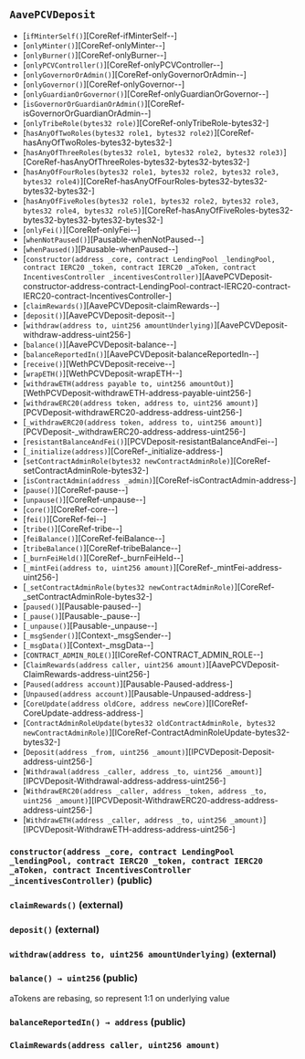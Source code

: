 ## <span id="AavePCVDeposit"></span> `AavePCVDeposit`



- [`ifMinterSelf()`][CoreRef-ifMinterSelf--]
- [`onlyMinter()`][CoreRef-onlyMinter--]
- [`onlyBurner()`][CoreRef-onlyBurner--]
- [`onlyPCVController()`][CoreRef-onlyPCVController--]
- [`onlyGovernorOrAdmin()`][CoreRef-onlyGovernorOrAdmin--]
- [`onlyGovernor()`][CoreRef-onlyGovernor--]
- [`onlyGuardianOrGovernor()`][CoreRef-onlyGuardianOrGovernor--]
- [`isGovernorOrGuardianOrAdmin()`][CoreRef-isGovernorOrGuardianOrAdmin--]
- [`onlyTribeRole(bytes32 role)`][CoreRef-onlyTribeRole-bytes32-]
- [`hasAnyOfTwoRoles(bytes32 role1, bytes32 role2)`][CoreRef-hasAnyOfTwoRoles-bytes32-bytes32-]
- [`hasAnyOfThreeRoles(bytes32 role1, bytes32 role2, bytes32 role3)`][CoreRef-hasAnyOfThreeRoles-bytes32-bytes32-bytes32-]
- [`hasAnyOfFourRoles(bytes32 role1, bytes32 role2, bytes32 role3, bytes32 role4)`][CoreRef-hasAnyOfFourRoles-bytes32-bytes32-bytes32-bytes32-]
- [`hasAnyOfFiveRoles(bytes32 role1, bytes32 role2, bytes32 role3, bytes32 role4, bytes32 role5)`][CoreRef-hasAnyOfFiveRoles-bytes32-bytes32-bytes32-bytes32-bytes32-]
- [`onlyFei()`][CoreRef-onlyFei--]
- [`whenNotPaused()`][Pausable-whenNotPaused--]
- [`whenPaused()`][Pausable-whenPaused--]
- [`constructor(address _core, contract LendingPool _lendingPool, contract IERC20 _token, contract IERC20 _aToken, contract IncentivesController _incentivesController)`][AavePCVDeposit-constructor-address-contract-LendingPool-contract-IERC20-contract-IERC20-contract-IncentivesController-]
- [`claimRewards()`][AavePCVDeposit-claimRewards--]
- [`deposit()`][AavePCVDeposit-deposit--]
- [`withdraw(address to, uint256 amountUnderlying)`][AavePCVDeposit-withdraw-address-uint256-]
- [`balance()`][AavePCVDeposit-balance--]
- [`balanceReportedIn()`][AavePCVDeposit-balanceReportedIn--]
- [`receive()`][WethPCVDeposit-receive--]
- [`wrapETH()`][WethPCVDeposit-wrapETH--]
- [`withdrawETH(address payable to, uint256 amountOut)`][WethPCVDeposit-withdrawETH-address-payable-uint256-]
- [`withdrawERC20(address token, address to, uint256 amount)`][PCVDeposit-withdrawERC20-address-address-uint256-]
- [`_withdrawERC20(address token, address to, uint256 amount)`][PCVDeposit-_withdrawERC20-address-address-uint256-]
- [`resistantBalanceAndFei()`][PCVDeposit-resistantBalanceAndFei--]
- [`_initialize(address)`][CoreRef-_initialize-address-]
- [`setContractAdminRole(bytes32 newContractAdminRole)`][CoreRef-setContractAdminRole-bytes32-]
- [`isContractAdmin(address _admin)`][CoreRef-isContractAdmin-address-]
- [`pause()`][CoreRef-pause--]
- [`unpause()`][CoreRef-unpause--]
- [`core()`][CoreRef-core--]
- [`fei()`][CoreRef-fei--]
- [`tribe()`][CoreRef-tribe--]
- [`feiBalance()`][CoreRef-feiBalance--]
- [`tribeBalance()`][CoreRef-tribeBalance--]
- [`_burnFeiHeld()`][CoreRef-_burnFeiHeld--]
- [`_mintFei(address to, uint256 amount)`][CoreRef-_mintFei-address-uint256-]
- [`_setContractAdminRole(bytes32 newContractAdminRole)`][CoreRef-_setContractAdminRole-bytes32-]
- [`paused()`][Pausable-paused--]
- [`_pause()`][Pausable-_pause--]
- [`_unpause()`][Pausable-_unpause--]
- [`_msgSender()`][Context-_msgSender--]
- [`_msgData()`][Context-_msgData--]
- [`CONTRACT_ADMIN_ROLE()`][ICoreRef-CONTRACT_ADMIN_ROLE--]
- [`ClaimRewards(address caller, uint256 amount)`][AavePCVDeposit-ClaimRewards-address-uint256-]
- [`Paused(address account)`][Pausable-Paused-address-]
- [`Unpaused(address account)`][Pausable-Unpaused-address-]
- [`CoreUpdate(address oldCore, address newCore)`][ICoreRef-CoreUpdate-address-address-]
- [`ContractAdminRoleUpdate(bytes32 oldContractAdminRole, bytes32 newContractAdminRole)`][ICoreRef-ContractAdminRoleUpdate-bytes32-bytes32-]
- [`Deposit(address _from, uint256 _amount)`][IPCVDeposit-Deposit-address-uint256-]
- [`Withdrawal(address _caller, address _to, uint256 _amount)`][IPCVDeposit-Withdrawal-address-address-uint256-]
- [`WithdrawERC20(address _caller, address _token, address _to, uint256 _amount)`][IPCVDeposit-WithdrawERC20-address-address-address-uint256-]
- [`WithdrawETH(address _caller, address _to, uint256 _amount)`][IPCVDeposit-WithdrawETH-address-address-uint256-]
### <span id="AavePCVDeposit-constructor-address-contract-LendingPool-contract-IERC20-contract-IERC20-contract-IncentivesController-"></span> `constructor(address _core, contract LendingPool _lendingPool, contract IERC20 _token, contract IERC20 _aToken, contract IncentivesController _incentivesController)` (public)



### <span id="AavePCVDeposit-claimRewards--"></span> `claimRewards()` (external)



### <span id="AavePCVDeposit-deposit--"></span> `deposit()` (external)



### <span id="AavePCVDeposit-withdraw-address-uint256-"></span> `withdraw(address to, uint256 amountUnderlying)` (external)



### <span id="AavePCVDeposit-balance--"></span> `balance() → uint256` (public)

aTokens are rebasing, so represent 1:1 on underlying value

### <span id="AavePCVDeposit-balanceReportedIn--"></span> `balanceReportedIn() → address` (public)



### <span id="AavePCVDeposit-ClaimRewards-address-uint256-"></span> `ClaimRewards(address caller, uint256 amount)`



